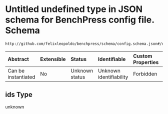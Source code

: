 # Untitled undefined type in JSON schema for BenchPress config file. Schema

```txt
http://github.com/felixleopoldo/benchpress/schema/config.schema.json#/definitions/roc/properties/ids
```



| Abstract            | Extensible | Status         | Identifiable            | Custom Properties | Additional Properties | Access Restrictions | Defined In                                                                    |
| :------------------ | :--------- | :------------- | :---------------------- | :---------------- | :-------------------- | :------------------ | :---------------------------------------------------------------------------- |
| Can be instantiated | No         | Unknown status | Unknown identifiability | Forbidden         | Allowed               | none                | [config.schema.json*](../../../out/config.schema.json "open original schema") |

## ids Type

unknown

